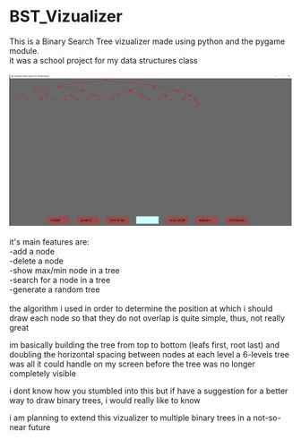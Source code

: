 # BST_Vizualizer
This is a Binary Search Tree vizualizer made using  python and the pygame module.\
it was a school project for my data structures class\
\
![](BSTVizualizer.png)
\
\
it's main features are:\
-add a node\
-delete a node\
-show max/min node in a tree\
-search for a node in a tree\
-generate a random tree\
\
the algorithm i used in order to determine the position at which i should draw each node so that they do not overlap is quite simple, thus, not really great

im basically building the tree from top to bottom (leafs first, root last) and doubling the  horizontal spacing between nodes at each level
a 6-levels tree was all it could handle on my screen before the tree was no longer completely visible

i dont know how you stumbled into this but if have a suggestion for a better way to draw binary trees, i would really like to know 

i am planning to extend this vizualizer to multiple binary trees in a not-so-near future
